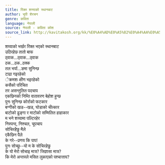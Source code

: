 ```yaml
---
title: रिक्त शय्याको स्थानबाट
author: भूपी शेरचन
genre: कविता
language: नेपाली
source: नेपाली - कविता कोश
source_link: http://kavitakosh.org/kk/%E0%A4%AD%E0%A5%82%E0%A4%AA%E0%A5%80_%E0%A4%B6%E0%A5%87%E0%A4%B0%E0%A4%9A%E0%A4%A8
---
```


शय्याको भर्खर रिक्त भएको स्थानबाट  
उठिरहेछ तातो बाफ  
ठ्वाक...ठ्वाक...ठ्वाक  
ठक...ठक..ठक्क  
तल भर्या...ङमा सुनिन्छ  
टाढा गइरहेको  
ेक्रमशः क्षीण भइरहेको  
कसैको परिचित  
तर असन्तुलित पदचाप  
एकछिनको निम्ति वातावरण बेहोश हुन्छ  
पुनः सुनिन्छ कोर्राको फटकार  
बग्गीको खड--खड, घोडाको चीत्कार  
बाटोको ढुङ्गा र माटोको सम्मिलित हाहाकार  
म भने शय्यामा पल्टिरहेर  
निस्पन्द, निश्चल, चूपचाप  
सोचिरहेेछु मैले  
एकैछिन पैले  
के गरे--प्रणय कि पाप!  
पुनः सोच्छु--यो म के सोचिरहेछु  
के यो मेरो सोचाइ मात्र? जिज्ञासा मात्र?  
कि मेरो अन्तस्ले मसित लुकाएको पश्चात्ताप?
